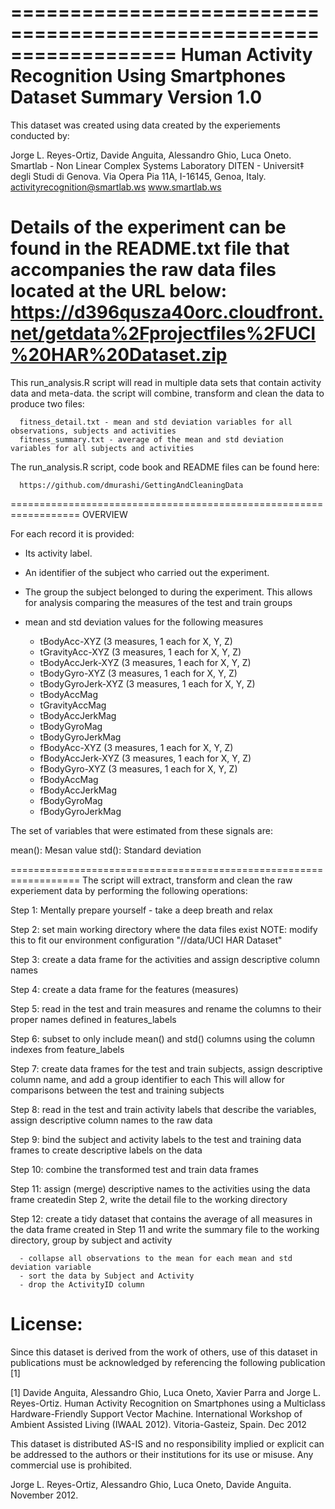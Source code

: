 ==================================================================
Human Activity Recognition Using Smartphones Dataset Summary   Version 1.0
==================================================================
This dataset was created using data created by the experiements conducted by:

Jorge L. Reyes-Ortiz, Davide Anguita, Alessandro Ghio, Luca Oneto.
Smartlab - Non Linear Complex Systems Laboratory
DITEN - Universit‡ degli Studi di Genova.
Via Opera Pia 11A, I-16145, Genoa, Italy.
activityrecognition@smartlab.ws
www.smartlab.ws

Details of the experiment can be found in the README.txt file that accompanies the raw data files located at the URL below:
       https://d396qusza40orc.cloudfront.net/getdata%2Fprojectfiles%2FUCI%20HAR%20Dataset.zip 
==================================================================

This run_analysis.R script will read in multiple data sets that contain activity data and meta-data. the script will
  combine, transform and clean the data to produce two files:

      fitness_detail.txt - mean and std deviation variables for all observations, subjects and activities
      fitness_summary.txt - average of the mean and std deviation variables for all subjects and activities

The run_analysis.R script, code book and README files can be found here: 
      
      https://github.com/dmurashi/GettingAndCleaningData

==================================================================
OVERVIEW

For each record it is provided:
  - Its activity label. 
  - An identifier of the subject who carried out the experiment.
  - The group the subject belonged to during the experiment. This allows for analysis comparing the measures of the test and train groups
  - mean and std deviation values for the following measures
  
      - tBodyAcc-XYZ (3 measures, 1 each for X, Y, Z)
      - tGravityAcc-XYZ (3 measures, 1 each for X, Y, Z)
      - tBodyAccJerk-XYZ (3 measures, 1 each for X, Y, Z)
      - tBodyGyro-XYZ (3 measures, 1 each for X, Y, Z)
      - tBodyGyroJerk-XYZ (3 measures, 1 each for X, Y, Z)
      - tBodyAccMag
      - tGravityAccMag
      - tBodyAccJerkMag
      - tBodyGyroMag
      - tBodyGyroJerkMag
      - fBodyAcc-XYZ (3 measures, 1 each for X, Y, Z)
      - fBodyAccJerk-XYZ (3 measures, 1 each for X, Y, Z)
      - fBodyGyro-XYZ (3 measures, 1 each for X, Y, Z)
      - fBodyAccMag
      - fBodyAccJerkMag
      - fBodyGyroMag
      - fBodyGyroJerkMag

The set of variables that were estimated from these signals are: 

  mean(): Mesan value
  std(): Standard deviation

==================================================================
The script will extract, transform and clean the raw experiement data by performing the following operations:

 Step 1: Mentally prepare yourself - take a deep breath and relax  
 
 Step 2: set main working directory where the data files exist NOTE: modify this to fit our environment configuration
   "/<your directory>/data/UCI HAR Dataset"
  
 Step 3: create a data frame for the activities and assign descriptive column names
  
 Step 4: create a data frame for the features (measures) 
  
 Step 5:  read in the test and train measures and rename the columns to their proper names defined in features_labels
  
 Step 6: subset to only include mean() and std() columns using the column indexes from feature_labels 

 Step 7: create data frames for the test and train subjects, assign descriptive column name, and add a group identifier to each 
            This will allow for comparisons between the test and training subjects
   
 Step 8: read in the test and train activity labels that describe the variables, assign descriptive column names to the raw data

 Step 9: bind the subject and activity labels to the test and training data frames to create descriptive labels on the data

 Step 10: combine the transformed test and train data frames

 Step 11: assign (merge) descriptive names to the activities using the data frame createdin Step 2, 
      write the detail file to the working directory

 Step 12: create a tidy dataset that contains the average of all measures in the data frame created in Step 11 
         and write the summary file to the working directory, group by subject and activity 
     
      - collapse all observations to the mean for each mean and std deviation variable
      - sort the data by Subject and Activity   
      - drop the ActivityID column


License:
============================================================
Since this dataset is derived from the work of others, use of this dataset in publications must be acknowledged by referencing the following publication [1] 

[1] Davide Anguita, Alessandro Ghio, Luca Oneto, Xavier Parra and Jorge L. Reyes-Ortiz. Human Activity Recognition on Smartphones using a Multiclass Hardware-Friendly Support Vector Machine. International Workshop of Ambient Assisted Living (IWAAL 2012). Vitoria-Gasteiz, Spain. Dec 2012

This dataset is distributed AS-IS and no responsibility implied or explicit can be addressed to the authors or their institutions for its use or misuse. Any commercial use is prohibited.

Jorge L. Reyes-Ortiz, Alessandro Ghio, Luca Oneto, Davide Anguita. November 2012.